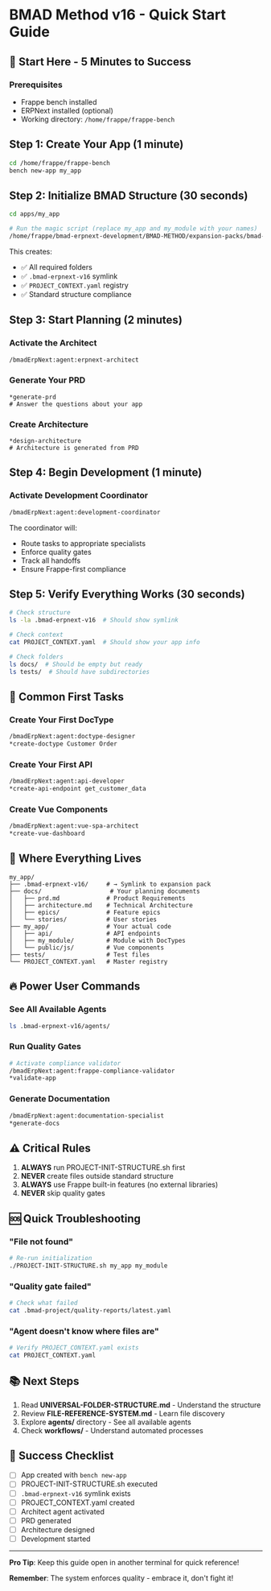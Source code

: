 # BMAD Method v16 - Quick Start Guide

## 🚀 Start Here - 5 Minutes to Success

### Prerequisites
- Frappe bench installed
- ERPNext installed (optional)
- Working directory: `/home/frappe/frappe-bench`

## Step 1: Create Your App (1 minute)

```bash
cd /home/frappe/frappe-bench
bench new-app my_app
```

## Step 2: Initialize BMAD Structure (30 seconds)

```bash
cd apps/my_app

# Run the magic script (replace my_app and my_module with your names)
/home/frappe/bmad-erpnext-development/BMAD-METHOD/expansion-packs/bmad-erpnext-v16/utils/PROJECT-INIT-STRUCTURE.sh my_app my_module
```

This creates:
- ✅ All required folders
- ✅ `.bmad-erpnext-v16` symlink
- ✅ `PROJECT_CONTEXT.yaml` registry
- ✅ Standard structure compliance

## Step 3: Start Planning (2 minutes)

### Activate the Architect
```bash
/bmadErpNext:agent:erpnext-architect
```

### Generate Your PRD
```
*generate-prd
# Answer the questions about your app
```

### Create Architecture
```
*design-architecture
# Architecture is generated from PRD
```

## Step 4: Begin Development (1 minute)

### Activate Development Coordinator
```bash
/bmadErpNext:agent:development-coordinator
```

The coordinator will:
- Route tasks to appropriate specialists
- Enforce quality gates
- Track all handoffs
- Ensure Frappe-first compliance

## Step 5: Verify Everything Works (30 seconds)

```bash
# Check structure
ls -la .bmad-erpnext-v16  # Should show symlink

# Check context
cat PROJECT_CONTEXT.yaml  # Should show your app info

# Check folders
ls docs/  # Should be empty but ready
ls tests/  # Should have subdirectories
```

## 🎯 Common First Tasks

### Create Your First DocType
```bash
/bmadErpNext:agent:doctype-designer
*create-doctype Customer Order
```

### Create Your First API
```bash
/bmadErpNext:agent:api-developer
*create-api-endpoint get_customer_data
```

### Create Vue Components
```bash
/bmadErpNext:agent:vue-spa-architect
*create-vue-dashboard
```

## 📁 Where Everything Lives

```
my_app/
├── .bmad-erpnext-v16/     # → Symlink to expansion pack
├── docs/                   # Your planning documents
│   ├── prd.md             # Product Requirements
│   ├── architecture.md    # Technical Architecture
│   ├── epics/             # Feature epics
│   └── stories/           # User stories
├── my_app/                # Your actual code
│   ├── api/               # API endpoints
│   ├── my_module/         # Module with DocTypes
│   └── public/js/         # Vue components
├── tests/                 # Test files
└── PROJECT_CONTEXT.yaml   # Master registry
```

## 🔥 Power User Commands

### See All Available Agents
```bash
ls .bmad-erpnext-v16/agents/
```

### Run Quality Gates
```bash
# Activate compliance validator
/bmadErpNext:agent:frappe-compliance-validator
*validate-app
```

### Generate Documentation
```bash
/bmadErpNext:agent:documentation-specialist
*generate-docs
```

## ⚠️ Critical Rules

1. **ALWAYS** run PROJECT-INIT-STRUCTURE.sh first
2. **NEVER** create files outside standard structure
3. **ALWAYS** use Frappe built-in features (no external libraries)
4. **NEVER** skip quality gates

## 🆘 Quick Troubleshooting

### "File not found"
```bash
# Re-run initialization
./PROJECT-INIT-STRUCTURE.sh my_app my_module
```

### "Quality gate failed"
```bash
# Check what failed
cat .bmad-project/quality-reports/latest.yaml
```

### "Agent doesn't know where files are"
```bash
# Verify PROJECT_CONTEXT.yaml exists
cat PROJECT_CONTEXT.yaml
```

## 📚 Next Steps

1. Read **UNIVERSAL-FOLDER-STRUCTURE.md** - Understand the structure
2. Review **FILE-REFERENCE-SYSTEM.md** - Learn file discovery
3. Explore **agents/** directory - See all available agents
4. Check **workflows/** - Understand automated processes

## 🎉 Success Checklist

- [ ] App created with `bench new-app`
- [ ] PROJECT-INIT-STRUCTURE.sh executed
- [ ] `.bmad-erpnext-v16` symlink exists
- [ ] PROJECT_CONTEXT.yaml created
- [ ] Architect agent activated
- [ ] PRD generated
- [ ] Architecture designed
- [ ] Development started

---

**Pro Tip**: Keep this guide open in another terminal for quick reference!

**Remember**: The system enforces quality - embrace it, don't fight it!